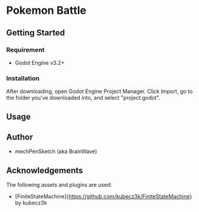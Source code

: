 # Pokemon Battle

## Getting Started
### Requirement
* Godot Engine v3.2+

### Installation
After downloading, open Godot Engine Project Manager. Click Import, go to the folder you've downloaded into, and select "project.godot".

## Usage

## Author
* mechPenSketch (aka BrainWave)

## Acknowledgements
The following assets and plugins are used:
* [FiniteStateMachine]{https://github.com/kubecz3k/FiniteStateMachine} by kubecz3k
